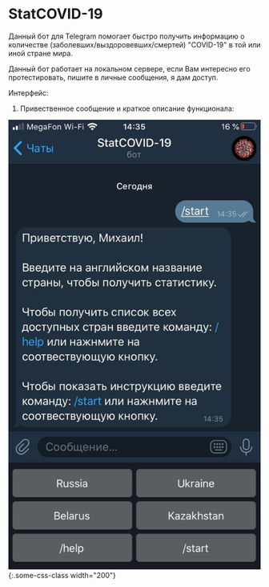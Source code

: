 # StatCOVID-19

Данный бот для Telegram помогает быстро получить информацию о количестве (заболевших/выздоровевших/смертей) "COVID-19" в той или иной стране мира.

Данный бот работает на локальном сервере, если Вам интересно его протестировать, пишите в личные сообщения, я дам доступ.

Интерфейс: 

1) Привественное сообщение и краткое описание функционала:

![pic_1](./pics/1.jpg)
{:.some-css-class width="200"}
